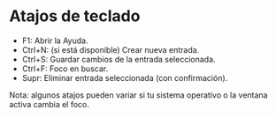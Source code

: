 # Atajos de teclado

- F1: Abrir la Ayuda.
- Ctrl+N: (si está disponible) Crear nueva entrada.
- Ctrl+S: Guardar cambios de la entrada seleccionada.
- Ctrl+F: Foco en buscar.
- Supr: Eliminar entrada seleccionada (con confirmación).

Nota: algunos atajos pueden variar si tu sistema operativo o la ventana activa cambia el foco.
